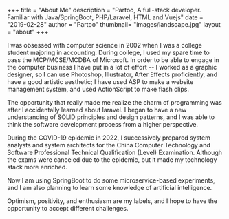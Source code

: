 +++
title = "About Me"
description = "Partoo, A full-stack developer. Familiar with Java/SpringBoot, PHP/Laravel, HTML and Vuejs"
date = "2019-02-28"
author = "Partoo"
thumbnail= "images/landscape.jpg"
layout = "about"
+++

I was obsessed with computer science in 2002 when I was a  college student majoring in accounting. During college, I used my spare time to pass the MCP/MCSE/MCDBA of Microsoft. In order to be able to engage in the computer business I have put in a lot of effort -- I worked as a graphic designer, so I can use Photoshop, Illustrator, After Effects proficiently, and have a good artistic aesthetic; I have used ASP to make a website management system, and used ActionScript to make flash clips.

The opportunity that really made me realize the charm of programming was after I accidentally learned about laravel. I began to have a new understanding of SOLID principles and design patterns, and I was able to think the software development process from a higher perspective.

During the COVID-19 epidemic in 2022, I successively prepared system analysts and system architects for the China Computer Technology and Software Professional Technical Qualification (Level) Examination. Although the exams were canceled due to the epidemic, but it made my technology stack more enriched.

Now I am using SpringBoot to do some microservice-based experiments, and I am also planning to learn some knowledge of artificial intelligence.

Optimism, positivity, and enthusiasm are my labels, and I hope to have the opportunity to accept different challenges.


